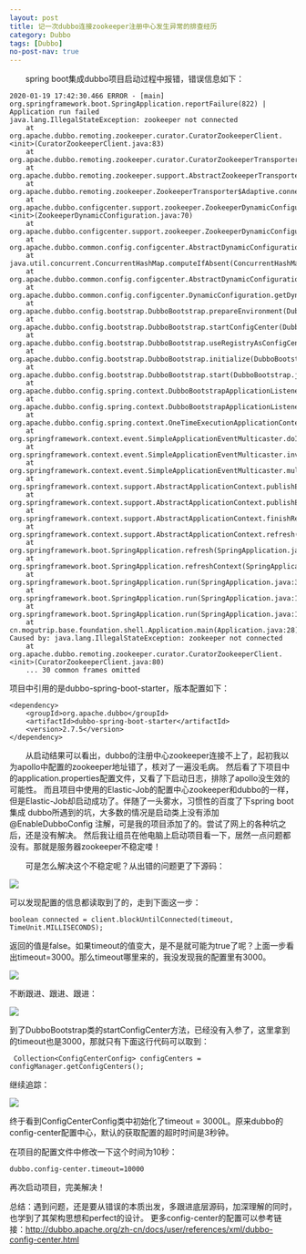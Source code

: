 ```yaml
---
layout: post
title: 记一次dubbo连接zookeeper注册中心发生异常的排查经历
category: Dubbo
tags: [Dubbo]
no-post-nav: true
---
```


&ensp;&ensp;&ensp;&ensp;spring boot集成dubbo项目启动过程中报错，错误信息如下：

```
2020-01-19 17:42:30.466 ERROR - [main] org.springframework.boot.SpringApplication.reportFailure(822) | Application run failed
java.lang.IllegalStateException: zookeeper not connected
	at org.apache.dubbo.remoting.zookeeper.curator.CuratorZookeeperClient.<init>(CuratorZookeeperClient.java:83)
	at org.apache.dubbo.remoting.zookeeper.curator.CuratorZookeeperTransporter.createZookeeperClient(CuratorZookeeperTransporter.java:26)
	at org.apache.dubbo.remoting.zookeeper.support.AbstractZookeeperTransporter.connect(AbstractZookeeperTransporter.java:68)
	at org.apache.dubbo.remoting.zookeeper.ZookeeperTransporter$Adaptive.connect(ZookeeperTransporter$Adaptive.java)
	at org.apache.dubbo.configcenter.support.zookeeper.ZookeeperDynamicConfiguration.<init>(ZookeeperDynamicConfiguration.java:70)
	at org.apache.dubbo.configcenter.support.zookeeper.ZookeeperDynamicConfigurationFactory.createDynamicConfiguration(ZookeeperDynamicConfigurationFactory.java:37)
	at org.apache.dubbo.common.config.configcenter.AbstractDynamicConfigurationFactory.lambda$getDynamicConfiguration$0(AbstractDynamicConfigurationFactory.java:39)
	at java.util.concurrent.ConcurrentHashMap.computeIfAbsent(ConcurrentHashMap.java:1660)
	at org.apache.dubbo.common.config.configcenter.AbstractDynamicConfigurationFactory.getDynamicConfiguration(AbstractDynamicConfigurationFactory.java:39)
	at org.apache.dubbo.common.config.configcenter.DynamicConfiguration.getDynamicConfiguration(DynamicConfiguration.java:223)
	at org.apache.dubbo.config.bootstrap.DubboBootstrap.prepareEnvironment(DubboBootstrap.java:815)
	at org.apache.dubbo.config.bootstrap.DubboBootstrap.startConfigCenter(DubboBootstrap.java:560)
	at org.apache.dubbo.config.bootstrap.DubboBootstrap.useRegistryAsConfigCenterIfNecessary(DubboBootstrap.java:624)
	at org.apache.dubbo.config.bootstrap.DubboBootstrap.initialize(DubboBootstrap.java:508)
	at org.apache.dubbo.config.bootstrap.DubboBootstrap.start(DubboBootstrap.java:698)
	at org.apache.dubbo.config.spring.context.DubboBootstrapApplicationListener.onContextRefreshedEvent(DubboBootstrapApplicationListener.java:52)
	at org.apache.dubbo.config.spring.context.DubboBootstrapApplicationListener.onApplicationContextEvent(DubboBootstrapApplicationListener.java:45)
	at org.apache.dubbo.config.spring.context.OneTimeExecutionApplicationContextEventListener.onApplicationEvent(OneTimeExecutionApplicationContextEventListener.java:40)
	at org.springframework.context.event.SimpleApplicationEventMulticaster.doInvokeListener(SimpleApplicationEventMulticaster.java:172)
	at org.springframework.context.event.SimpleApplicationEventMulticaster.invokeListener(SimpleApplicationEventMulticaster.java:165)
	at org.springframework.context.event.SimpleApplicationEventMulticaster.multicastEvent(SimpleApplicationEventMulticaster.java:139)
	at org.springframework.context.support.AbstractApplicationContext.publishEvent(AbstractApplicationContext.java:402)
	at org.springframework.context.support.AbstractApplicationContext.publishEvent(AbstractApplicationContext.java:359)
	at org.springframework.context.support.AbstractApplicationContext.finishRefresh(AbstractApplicationContext.java:896)
	at org.springframework.context.support.AbstractApplicationContext.refresh(AbstractApplicationContext.java:552)
	at org.springframework.boot.SpringApplication.refresh(SpringApplication.java:743)
	at org.springframework.boot.SpringApplication.refreshContext(SpringApplication.java:390)
	at org.springframework.boot.SpringApplication.run(SpringApplication.java:312)
	at org.springframework.boot.SpringApplication.run(SpringApplication.java:1214)
	at org.springframework.boot.SpringApplication.run(SpringApplication.java:1203)
	at cn.mogutrip.base.foundation.shell.Application.main(Application.java:28)
Caused by: java.lang.IllegalStateException: zookeeper not connected
	at org.apache.dubbo.remoting.zookeeper.curator.CuratorZookeeperClient.<init>(CuratorZookeeperClient.java:80)
	... 30 common frames omitted
```

项目中引用的是dubbo-spring-boot-starter，版本配置如下：

```
<dependency>
    <groupId>org.apache.dubbo</groupId>
    <artifactId>dubbo-spring-boot-starter</artifactId>
    <version>2.7.5</version>
</dependency>
```

&ensp;&ensp;&ensp;&ensp;从启动结果可以看出，dubbo的注册中心zookeeper连接不上了，起初我以为apollo中配置的zookeeper地址错了，核对了一遍没毛病。
然后看了下项目中的application.properties配置文件，又看了下启动日志，排除了apollo没生效的可能性。
而且项目中使用的Elastic-Job的配置中心zookeeper和dubbo的一样，但是Elastic-Job却启动成功了。伴随了一头雾水，习惯性的百度了下spring boot集成
dubbo所遇到的坑，大多数的情况是启动类上没有添加 @EnableDubboConfig 注解，可是我的项目添加了的。尝试了网上的各种坑之后，还是没有解决。
然后我让组员在他电脑上启动项目看一下，居然一点问题都没有。那就是服务器zookeeper不稳定喽！

&ensp;&ensp;&ensp;&ensp;可是怎么解决这个不稳定呢？从出错的问题更了下源码：

![](https://yaofengdoit.github.io/assets/images/2020/dubbo/1-1.png)

可以发现配置的信息都读取到了的，走到下面这一步：
```
boolean connected = client.blockUntilConnected(timeout, TimeUnit.MILLISECONDS);
```
返回的值是false。如果timeout的值变大，是不是就可能为true了呢？上面一步看出timeout=3000。那么timeout哪里来的，我没发现我的配置里有3000。

![](https://yaofengdoit.github.io/assets/images/2020/dubbo/1-2.png)

不断跟进、跟进、跟进：

![](https://yaofengdoit.github.io/assets/images/2020/dubbo/1-3.png)

到了DubboBootstrap类的startConfigCenter方法，已经没有入参了，这里拿到的timeout也是3000，那就只有下面这行代码可以取到：

```
 Collection<ConfigCenterConfig> configCenters = configManager.getConfigCenters();
```

继续追踪：

![](https://yaofengdoit.github.io/assets/images/2020/dubbo/1-4.png)

终于看到ConfigCenterConfig类中初始化了timeout = 3000L。原来dubbo的config-center配置中心，默认的获取配置的超时时间是3秒钟。

在项目的配置文件中修改一下这个时间为10秒：
```
dubbo.config-center.timeout=10000
```
再次启动项目，完美解决！

总结：遇到问题，还是要从错误的本质出发，多跟进底层源码，加深理解的同时，也学到了其架构思想和perfect的设计。
更多config-center的配置可以参考链接：http://dubbo.apache.org/zh-cn/docs/user/references/xml/dubbo-config-center.html















